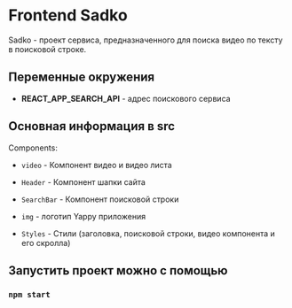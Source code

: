# Frontend Sadko

Sadko - проект сервиса, предназначенного для поиска видео по тексту в поисковой строке. 

## Переменные окружения

- **REACT_APP_SEARCH_API** - адрес поискового сервиса

## Основная информация в src

Components:

- `video` - Компонент видео и видео листа
- `Header` - Компонент шапки сайта
- `SearchBar` - Компонент поисковой строки

- `img` - логотип Yappy приложения
- `Styles` - Стили (заголовка, поисковой строки, видео компонента и его скролла)

## Запустить проект можно с помощью

### `npm start`